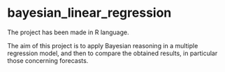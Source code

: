 # bayesian_linear_regression

The project has been made in R language.

The aim of this project is to apply Bayesian reasoning in a multiple regression model, and then to compare the obtained results, in particular those concerning forecasts.
